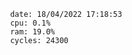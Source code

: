 

                date: 18/04/2022 17:18:53
                cpu: 0.1%
                ram: 19.0%
                cycles: 24300

                         